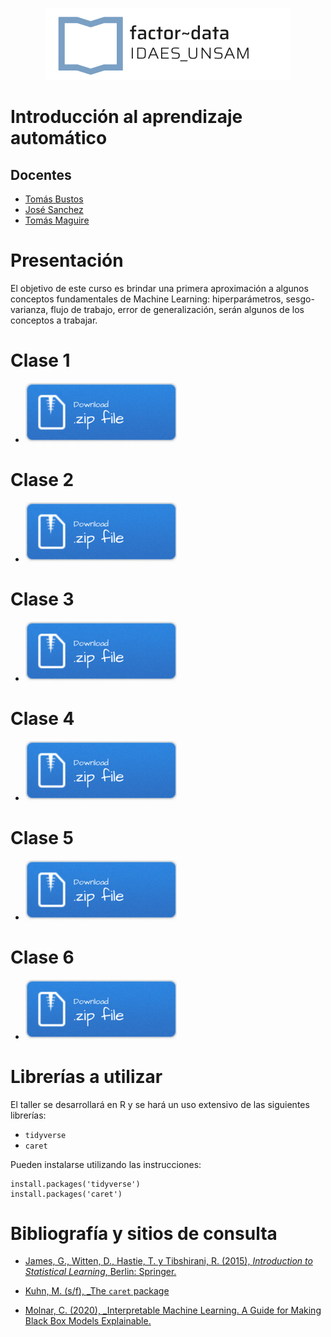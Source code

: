 <p align="center">
  <img src="img/logo-factor-data-solo.jpg"/>
</p>

# Introducción al aprendizaje automático

## Docentes

- [Tomás Bustos]()
- [José Sanchez]()
- [Tomás Maguire]()

# Presentación
El objetivo de este curso es brindar una primera aproximación a algunos conceptos fundamentales de Machine Learning: hiperparámetros, sesgo-varianza, flujo de trabajo, error de generalización, serán algunos de los conceptos a trabajar.


# Clase 1 

- [![](img/Download.png)](clase_1.zip)

# Clase 2 

- [![](img/Download.png)](clase_2_new.zip)

# Clase 3 

- [![](img/Download.png)](clase_3_new.zip)

# Clase 4

- [![](img/Download.png)](clase_4.zip)

# Clase 5

- [![](img/Download.png)](clase_5.zip)

# Clase 6

- [![](img/Download.png)](clase_6.zip)

# Librerías a utilizar
El taller se desarrollará en R y se hará un uso extensivo de las siguientes librerías:

- `tidyverse`
- `caret`

Pueden instalarse utilizando las instrucciones:

```{r}
install.packages('tidyverse')  
install.packages('caret') 
```


# Bibliografía y sitios de consulta

- [James, G., Witten, D., Hastie, T. y Tibshirani, R. (2015), _Introduction to Statistical Learning_, Berlin: Springer.](http://faculty.marshall.usc.edu/gareth-james/ISL/)

- [Kuhn, M. (s/f), _The `caret` package](http://topepo.github.io/caret/index.html)

- [Molnar, C. (2020), _Interpretable Machine Learning. A Guide for Making Black Box Models Explainable.](https://christophm.github.io/interpretable-ml-book/)
